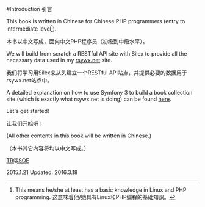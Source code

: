 #Introduction 引言

This book is written in Chinese for Chinese PHP programmers (entry to intermediate level[^1]).

[^1]: This means he/she at least has a basic knowledge in Linux and PHP programming. 这意味着他/她具有Linux和PHP编程的基础知识。

本书以中文写成，面向中文PHP程序员（初级到中级水平）。

We will build from scratch a RESTful API site with Silex to provide all the necessary data used in my [rsywx.net](https://rsywx.net) site.

我们将学习用Silex来从头建立一个RESTful API站点，并提供必要的数据用于rsywx.net站点中。

A detailed explanation on how to use Symfony 3 to build a book collection site (which is exactly what rsywx.net is doing) can be found [here](). 

Let's get started!

让我们开始吧！

(All other contents in this book will be written in Chinese.)

（本书其它内容将均以中文写成。）

[TR@SOE](mailto:taylor.ren@gmail.com)

2015.1.21
Updated: 2016.3.18